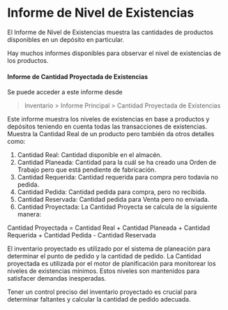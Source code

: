 <!-- add-breadcrumbs -->
# Informe de Nivel de Existencias

El Informe de Nivel de Existencias muestra las cantidades de productos disponibles en un depósito en particular. 

Hay muchos informes disponibles para observar el nivel de existencias de los productos. 

#### Informe de Cantidad Proyectada de Existencias

Se puede acceder a este informe desde
> Inventario > Informe Principal > Cantidad Proyectada de Existencias

Este informe muestra los niveles de existencias en base a productos y depósitos teniendo en cuenta todas las transacciones de existencias. Muestra la Cantidad Real de un producto pero también da otros detalles como: 

1. Cantidad Real: Cantidad disponible en el almacén.
2. Cantidad Planeada: Cantidad para la cuál se ha creado una Orden de Trabajo pero que está pendiente de fabricación. 
3. Cantidad Requerida: Cantidad requerida para compra pero todavía no pedida.
4. Cantidad Pedida: Cantidad pedida para compra, pero no recibida.
5. Cantidad Reservada: Cantidad pedida para Venta pero no enviada.
6. Cantidad Proyectada: La Cantidad Proyecta se calcula de la siguiente manera:

<div class="well">Cantidad Proyectada = Cantidad Real + Cantidad Planeada + Cantidad Requerida + Cantidad Pedida - Cantidad Reservada</div>

El inventario proyectado es utilizado por el sistema de planeación para determinar el punto de pedido y la cantidad de pedido. La Cantidad proyectada es utilizada por el motor de planificación para monitorear los niveles de existencias mínimos. Estos niveles son mantenidos para satisfacer demandas inesperadas. 

Tener un control preciso del inventario proyectado es crucial para determinar faltantes y calcular la cantidad de pedido adecuada. 
